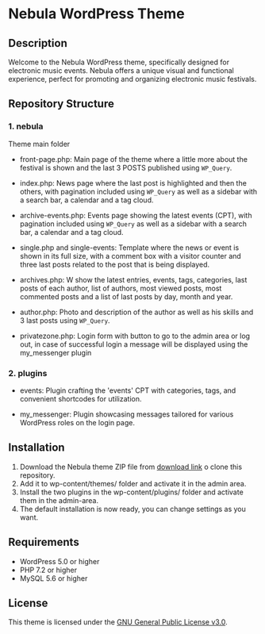 # Nebula WordPress Theme

## Description

Welcome to the Nebula WordPress theme, specifically designed for electronic music events. Nebula offers a unique visual and functional experience, perfect for promoting and organizing electronic music festivals.



## Repository Structure

### 1. nebula
Theme main folder

  - front-page.php: Main page of the theme where a little more about the festival is shown and the last 3 POSTS published using `WP_Query`.

  - index.php: News page where the last post is highlighted and then the others, with pagination included using `WP_Query` as well as a sidebar with a search bar, a calendar and a tag cloud.

  - archive-events.php: Events page showing the latest events (CPT), with pagination included using `WP_Query` as well as a sidebar with a search bar, a calendar and a tag cloud.

  - single.php and single-events: Template where the news or event is shown in its full size, with a comment box with a visitor counter and three last posts related to the post that is being displayed.

  - archives.php: W show the latest entries, events, tags, categories, last posts of each author, list of authors, most viewed posts, most commented posts and a list of last posts by day, month and year.

  - author.php: Photo and description of the author as well as his skills and 3 last posts using `WP_Query`.

  - privatezone.php: Login form with button to go to the admin area or log out, in case of successful login a message will be displayed using the my_messenger plugin

### 2. plugins
  - events: Plugin crafting the 'events' CPT with categories, tags, and convenient shortcodes for utilization. 

  - my_messenger: Plugin showcasing messages tailored for various WordPress roles on the login page.


    
## Installation

1. Download the Nebula theme ZIP file from [download link](https://github.com/Caberbar/nebula-wp/archive/refs/heads/main.zip) o clone this repository.
2. Add it to wp-content/themes/ folder and activate it in the admin area.
3. Install the two plugins in the wp-content/plugins/ folder and activate them in the admin-area.
4. The default installation is now ready, you can change settings as you want.



## Requirements

- WordPress 5.0 or higher
- PHP 7.2 or higher
- MySQL 5.6 or higher



## License

This theme is licensed under the [GNU General Public License v3.0](LICENSE).
